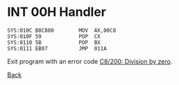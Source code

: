 # INT 00H Handler

```
SYS:010C B8C800        MOV	AX,00C8
SYS:010F 59            POP	CX
SYS:0110 5B            POP	BX
SYS:0111 EB07          JMP	011A
```

Exit program with an error code [C8/200: Division by zero](ERROR-CODES.md).

[Back](../README.md)